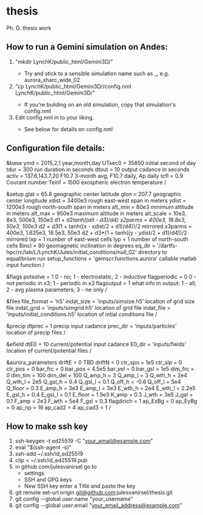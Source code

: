 # thesis
Ph. D. thesis work

## How to run a Gemini simulation on Andes:
1)  "mkdir LynchK/public_html/Gemini3D/<SIMULATION NAME>"
    -   Try and stick to a sensible simulation name such as <function>_<type>_<descriptor>_<version>, e.g. aurora_sharc_wide_02
2)  "cp LynchK/public_html/Gemini3D/<PREVIOUS SIMULATION NAME>/config.nml LynchK/public_html/Gemini3D/<SIMULATION NAME>"
    -   If you're building on an old simulation, copy that simulation's config.nml
3)  Edit config.nml in <SIMULATION NAME> to your liking.
    -   See below for details on config.nml


## Configuration file details:

&base
ymd = 2015,2,1              year,month,day
UTsec0 = 35850              initial second of day
tdur = 300                  run duration in seconds
dtout = 10                  output cadance in seconds
activ = 137.6,143.7,20      F10.7 3-month avg, F10.7 daily, Ap daily
tcfl = 0.9                  Courant number
Teinf = 1500                exospheric electron temperature
/

&setup
glat = 65.8                                     geographic center latitude
glon = 207.7                                    geographic center longitude
xdist = 3400e3                                  rough east-west span in meters
ydist = 1200e3                                  rough north-south span in meters
alt_min = 80e3                                  minimum altitude in meters
alt_max = 950e3                                 maximum altitude in meters
alt_scale = 10e3, 8e3, 500e3, 150e3             d1 + d2*tanh((alt - d3)/d4)
x2parms = 400e3, 18.8e3, 50e3, 100e3            d2 + d3*(1 + tanh((x - xdist/2 + d1)/d4))/2 mirrored
x3parms = 400e3, 1.625e3, 18.5e3, 50e3          d2 + d3*(1 + tanh((y - ydist/2 + d1)/d4))/2 mirrored
lxp = 1                                         number of east-west cells
lyp = 1                                         number of north-south cells
Bincl = 90                                      geomagnetic inclination in degrees
eq_dir = '/dartfs-hpc/rc/lab/L/LynchK/Jules/initial_conditions/null_02'     directory to equalibrium run
setup_functions = 'gemscr.functions.aurora'     callable matlab input function
/

&flags
potsolve = 1        0 - no; 1 - electrostatic; 2 - inductive
flagperiodic = 0    0 - not periodic in x3; 1 - periodic in x3
flagoutput = 1      what info in output:  1 - all; 2 - avg plasma parameters; 3 - ne only
/

&files
file_format = 'h5'
indat_size = 'inputs/simsize.h5'                location of grid size file
indat_grid = 'inputs/simgrid.h5'                location of grid file
indat_file = 'inputs/initial_conditions.h5'     location of intial conditions file
/

&precip
dtprec = 1                      precip input cadance
prec_dir = 'inputs/particles'   location of precip files
/

&efield
dtE0 = 10                   current/potential input cadance
E0_dir = 'inputs/fields'    location of current/potential files
/

&aurora_parameters
driftE = 0      TBD
driftN = 0
ctr_spn = 1e5
ctr_slp = 0
ctr_pos = 0
bar_frc = 0
bar_pos = 4.5e5
bar_vel = 0
bar_gsl = 1e5
dim_frc = 0
dim_tim = 100
dim_del = 100
Q_amp_h = 3
Q_amp_l = 3
Q_wth_h = 2e4
Q_wth_l = 2e5
Q_gsl_h = 0.4
Q_gsl_l = 0.1
Q_off_h = -0.6
Q_off_l = 5e4
Q_floor = 0.3
E_amp_h = 3e3
E_amp_l = 3e3
E_wth_h = 2e4
E_wth_l = 2.2e5
E_gsl_h = 0.4
E_gsl_l = 0.1
E_floor = 1.5e3
K_amp = 0.3
J_wth = 3e5
J_gsl = 0.1
F_amp = 2e3
F_wth = 5e4
F_gsl = 0.3
flagdirich = 1
ap_ExBg = 0
ap_EyBg = 0
ap_np = 16
ap_cad2 = 4
ap_cad3 = 1
/

## How to make ssh key
1)  ssh-keygen -t ed25519 -C "your_email@example.com"
2)  eval "$(ssh-agent -s)"
3)  ssh-add ~/.ssh/id_ed25519
4)  clip < ~/.ssh/id_ed25519.pub
5)  in github.com/julesvanirsel go to
    -   settings
    -   SSH and GPG keys
    -   New SSH key
    enter a Title and paste the key
6)  git remote set-url origin git@github.com:julesvanirsel/thesis.git
7)  git config --global user.name "your_username"
8)  git config --global user.email "your_email_address@example.com"